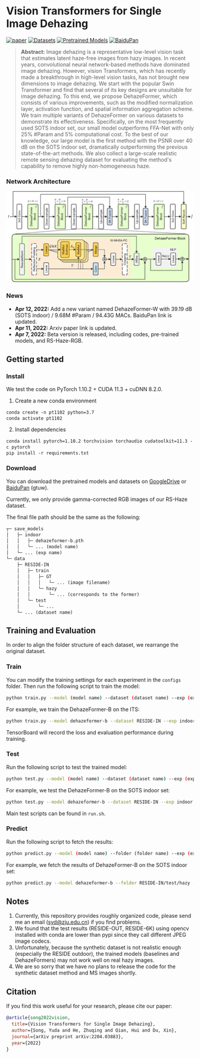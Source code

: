 # Vision Transformers for Single Image Dehazing

[![paper](https://img.shields.io/badge/arXiv-Paper-<COLOR>.svg)](https://arxiv.org/abs/2204.03883) [![Datasets](https://img.shields.io/badge/GoogleDrive-Datasets-blue)](https://drive.google.com/drive/folders/1oaQSpdYHxEv-nMOB7yCLKfw2NDCJVtrx?usp=sharing) 
[![Pretrained Models](https://img.shields.io/badge/GoogleDrive-Pretrained%20Models-blue)](https://drive.google.com/drive/folders/1gnQiI_7Dvy-ZdQUVYXt7pW0EFQkpK39B?usp=sharing)
[![BaiduPan](https://img.shields.io/badge/BaiduPan-gtuw-orange)](https://pan.baidu.com/s/1WVdNccqDMnJ5k5Q__Y2dsg?pwd=gtuw)

> **Abstract:** 
Image dehazing is a representative low-level vision task that estimates latent haze-free images from hazy images.
In recent years, convolutional neural network-based methods have dominated image dehazing.
However, vision Transformers, which has recently made a breakthrough in high-level vision tasks, has not brought new dimensions to image dehazing.
We start with the popular Swin Transformer and find that several of its key designs are unsuitable for image dehazing.
To this end, we propose DehazeFormer, which consists of various improvements, such as the modified normalization layer, activation function, and spatial information aggregation scheme.
We train multiple variants of DehazeFormer on various datasets to demonstrate its effectiveness.
Specifically, on the most frequently used SOTS indoor set, our small model outperforms FFA-Net with only 25\% \#Param and 5\% computational cost.
To the best of our knowledge, our large model is the first method with the PSNR over 40 dB on the SOTS indoor set, dramatically outperforming the previous state-of-the-art methods.
We also collect a large-scale realistic remote sensing dehazing dataset for evaluating the method's capability to remove highly non-homogeneous haze.

### Network Architecture

![DehazeFormer](figs/arch.png)

### News

- **Apr 12, 2022:** Add a new variant named DehazeFormer-W with 39.19 dB (SOTS indoor) / 9.68M #Param / 94.43G MACs. BaiduPan link is updated.
- **Apr 11, 2022:** Arxiv paper link is updated.
- **Apr 7, 2022:** Beta version is released, including codes, pre-trained models, and RS-Haze-RGB.

## Getting started

### Install

We test the code on PyTorch 1.10.2 + CUDA 11.3 + cuDNN 8.2.0.

1. Create a new conda environment
```
conda create -n pt1102 python=3.7
conda activate pt1102
```

2. Install dependencies
```
conda install pytorch=1.10.2 torchvision torchaudio cudatoolkit=11.3 -c pytorch
pip install -r requirements.txt
```

### Download

You can download the pretrained models and datasets on [GoogleDrive](https://drive.google.com/drive/folders/1Yy_GH6_bydYPU6_JJzFQwig4LTh86VI4?usp=sharing) or [BaiduPan](https://pan.baidu.com/s/1WVdNccqDMnJ5k5Q__Y2dsg?pwd=gtuw) (gtuw).

Currently, we only provide gamma-corrected RGB images of our RS-Haze dataset.

The final file path should be the same as the following:

```
┬─ save_models
│   ├─ indoor
│   │   ├─ dehazeformer-b.pth
│   │   └─ ... (model name)
│   └─ ... (exp name)
└─ data
    ├─ RESIDE-IN
    │   ├─ train
    │   │   ├─ GT
    │   │   │   └─ ... (image filename)
    │   │   └─ hazy
    │   │       └─ ... (corresponds to the former)
    │   └─ test
    │       └─ ...
    └─ ... (dataset name)
```

## Training and Evaluation

In order to align the folder structure of each dataset, we rearrange the original dataset.

### Train

You can modify the training settings for each experiment in the `configs` folder.
Then run the following script to train the model:

```sh
python train.py --model (model name) --dataset (dataset name) --exp (exp name)
```

For example, we train the DehazeFormer-B on the ITS:

```sh
python train.py --model dehazeformer-b --dataset RESIDE-IN --exp indoor
```

TensorBoard will record the loss and evaluation performance during training.

### Test

Run the following script to test the trained model:

```sh
python test.py --model (model name) --dataset (dataset name) --exp (exp name)
```

For example, we test the DehazeFormer-B on the SOTS indoor set:

```sh
python test.py --model dehazeformer-b --dataset RESIDE-IN --exp indoor
```

Main test scripts can be found in `run.sh`.

### Predict

Run the following script to fetch the results:

```sh
python predict.py --model (model name) --folder (folder name) --exp (exp name)
```

For example, we fetch the results of DehazeFormer-B on the SOTS indoor set:

```sh
python predict.py --model dehazeformer-b --folder RESIDE-IN/test/hazy --exp indoor
```

## Notes

1. Currently, this repository provides roughly organized code, please send me an email (syd@zju.edu.cn) if you find problems. 
2. We found that the test results (RESIDE-OUT, RESIDE-6K) using opencv installed with conda are lower than pypi since they call different JPEG image codecs.
3. Unfortunately, because the synthetic dataset is not realistic enough (especially the RESIDE outdoor), the trained models (baselines and DehazeFormers) may not work well on real hazy images.
4. We are so sorry that we have no plans to release the code for the synthetic dataset method and MS images shortly.


## Citation

If you find this work useful for your research, please cite our paper:

```bibtex
@article{song2022vision,
  title={Vision Transformers for Single Image Dehazing},
  author={Song, Yuda and He, Zhuqing and Qian, Hui and Du, Xin},
  journal={arXiv preprint arXiv:2204.03883},
  year={2022}
}
```
